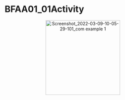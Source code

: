 # BFAA01_01Activity

<p align="center">
<img width="240" alt="Screenshot_2022-03-09-10-05-29-101_com example 1" src="https://user-images.githubusercontent.com/32328761/168728507-500c6cdc-7e50-46b2-aca0-b9c9e1c239f5.png">
  
  
